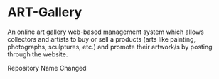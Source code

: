# ART-Gallery
An online art gallery web-based management system which allows collectors and artists to buy or sell a products (arts like painting, photographs, sculptures, etc.) and promote their artwork/s by posting through the website.

Repository Name Changed